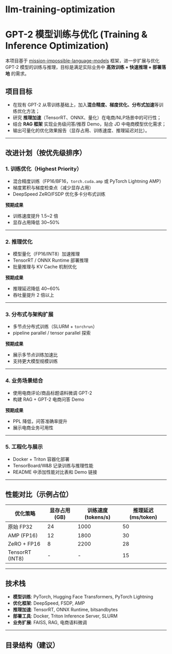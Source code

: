 # llm-training-optimization



# GPT-2 模型训练与优化 (Training & Inference Optimization)

本项目基于 [mission-impossible-language-models](https://github.com/jkallini/mission-impossible-language-models) 框架，进一步扩展与优化 GPT-2 模型的训练与推理，目标是满足实际业务中 **高效训练 + 快速推理 + 部署落地** 的需求。

## 项目目标

- 在现有 GPT-2 从零训练基础上，加入**混合精度、梯度优化、分布式加速**等训练优化方法；
- 研究 **推理加速**（TensorRT、ONNX、量化）在电商/NLP场景中的可行性；
- 结合 **RAG 框架** 实现业务级问答/推荐 Demo，贴合 JD 中电商模型优化需求；
- 输出可量化的优化效果报告（显存占用、训练速度、推理延迟对比）。

---

## 改进计划（按优先级排序）

### 1. 训练优化（Highest Priority）
- 混合精度训练（FP16/BF16，`torch.cuda.amp` 或 PyTorch Lightning AMP）
- 梯度累积与梯度检查点（减少显存占用）
- DeepSpeed ZeRO/FSDP 优化多卡分布式训练

**预期成果**
- 训练速度提升 1.5~2 倍
- 显存占用降低 30~50%

---

### 2. 推理优化
- 模型量化（FP16/INT8）加速推理
- TensorRT / ONNX Runtime 部署推理
- 批量推理与 KV Cache 机制优化

**预期成果**
- 推理延迟降低 40~60%
- 吞吐量提升 2 倍以上

---

### 3. 分布式与架构扩展
- 多节点分布式训练（SLURM + `torchrun`）
- pipeline parallel / tensor parallel 探索

**预期成果**
- 展示多节点训练加速比
- 支持更大模型规模训练

---

### 4. 业务场景结合
- 使用电商评论/商品标题语料微调 GPT-2
- 构建 RAG + GPT-2 电商问答 Demo

**预期成果**
- PPL 降低，问答准确率提升
- 展示电商业务可用性

---

### 5. 工程化与展示
- Docker + Triton 容器化部署
- TensorBoard/W&B 记录训练与推理性能
- README 中添加性能对比表和 Demo 链接

---

## 性能对比（示例占位）

| 优化策略        | 显存占用 (GB) | 训练速度 (tokens/s) | 推理延迟 (ms/token) |
|-----------------|---------------|---------------------|---------------------|
| 原始 FP32       | 24            | 1000                | 50                  |
| AMP (FP16)      | 12            | 1800                | 30                  |
| ZeRO + FP16     | 8             | 2200                | 28                  |
| TensorRT (INT8) | -             | -                   | 15                  |

---

## 技术栈

- **模型训练**: PyTorch, Hugging Face Transformers, PyTorch Lightning
- **优化框架**: DeepSpeed, FSDP, AMP
- **推理加速**: TensorRT, ONNX Runtime, bitsandbytes
- **部署工具**: Docker, Triton Inference Server, SLURM
- **业务扩展**: FAISS, RAG, 电商语料微调

---

## 目录结构（建议）
